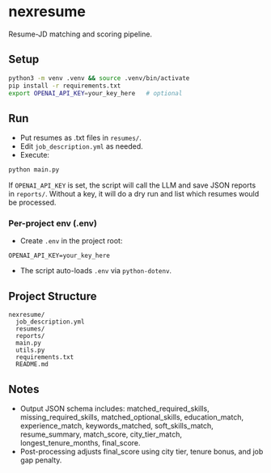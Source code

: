 # nexresume

Resume-JD matching and scoring pipeline.

## Setup

```bash
python3 -m venv .venv && source .venv/bin/activate
pip install -r requirements.txt
export OPENAI_API_KEY=your_key_here   # optional
```

## Run

- Put resumes as .txt files in `resumes/`.
- Edit `job_description.yml` as needed.
- Execute:

```bash
python main.py
```

If `OPENAI_API_KEY` is set, the script will call the LLM and save JSON reports in `reports/`. Without a key, it will do a dry run and list which resumes would be processed.

### Per-project env (.env)

- Create `.env` in the project root:

```
OPENAI_API_KEY=your_key_here
```

- The script auto-loads `.env` via `python-dotenv`.

## Project Structure

```
nexresume/
  job_description.yml
  resumes/
  reports/
  main.py
  utils.py
  requirements.txt
  README.md
```

## Notes

- Output JSON schema includes: matched_required_skills, missing_required_skills, matched_optional_skills, education_match, experience_match, keywords_matched, soft_skills_match, resume_summary, match_score, city_tier_match, longest_tenure_months, final_score.
- Post-processing adjusts final_score using city tier, tenure bonus, and job gap penalty.
